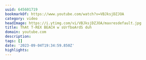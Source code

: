 ```yaml
---
uuid: 645601719
bookmarkOf: https://www.youtube.com/watch?v=VBJksjDZJOA
category: video
headImage: https://i.ytimg.com/vi/VBJksjDZJOA/maxresdefault.jpg
title: ThAt T-REX BEACH w sUrfboArdS duh
domain: youtube.com
description: 
tags: []
date: '2023-09-04T19:34:59.850Z'
highlights: 
---
```




